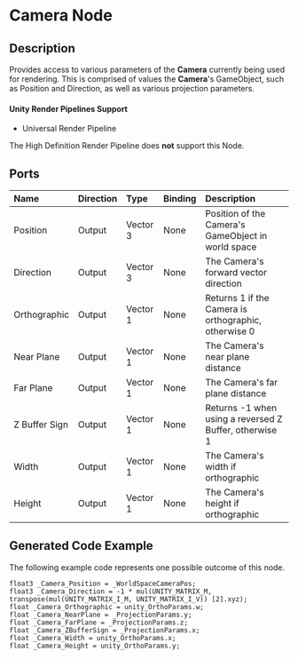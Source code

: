 # Camera Node

## Description

Provides access to various parameters of the **Camera** currently being used for rendering. This is comprised of values the **Camera**'s GameObject, such as Position and Direction, as well as various projection parameters.

#### Unity Render Pipelines Support
- Universal Render Pipeline

The High Definition Render Pipeline does **not** support this Node.

## Ports

| Name        | Direction           | Type  | Binding | Description |
|:------------ |:-------------|:-----|:---|:---|
| Position      | Output | Vector 3 | None | Position of the Camera's GameObject in world space |
| Direction       | Output | Vector 3 | None | The Camera's forward vector direction |
| Orthographic    | Output | Vector 1 | None | Returns 1 if the Camera is orthographic, otherwise 0 |
| Near Plane       | Output | Vector 1 | None | The Camera's near plane distance |
| Far Plane       | Output | Vector 1 | None | The Camera's far plane distance |
| Z Buffer Sign   | Output | Vector 1 | None | Returns -1 when using a reversed Z Buffer, otherwise 1 |
| Width       | Output | Vector 1 | None | The Camera's width if orthographic |
| Height       | Output | Vector 1 | None | The Camera's height if orthographic |

## Generated Code Example

The following example code represents one possible outcome of this node.

```
float3 _Camera_Position = _WorldSpaceCameraPos;
float3 _Camera_Direction = -1 * mul(UNITY_MATRIX_M, transpose(mul(UNITY_MATRIX_I_M, UNITY_MATRIX_I_V)) [2].xyz);
float _Camera_Orthographic = unity_OrthoParams.w;
float _Camera_NearPlane = _ProjectionParams.y;
float _Camera_FarPlane = _ProjectionParams.z;
float _Camera_ZBufferSign = _ProjectionParams.x;
float _Camera_Width = unity_OrthoParams.x;
float _Camera_Height = unity_OrthoParams.y;
```